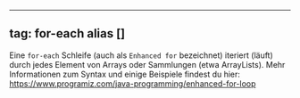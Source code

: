 
---
tag: for-each
alias []
---


Eine `for-each` Schleife (auch als `Enhanced for` bezeichnet) iteriert (läuft) durch jedes Element von Arrays oder Sammlungen (etwa ArrayLists). Mehr Informationen zum Syntax und einige Beispiele findest du hier: https://www.programiz.com/java-programming/enhanced-for-loop
